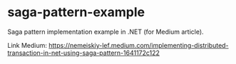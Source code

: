 # saga-pattern-example

Saga pattern implementation example in .NET (for Medium article).

Link Medium: https://nemeiskiy-lef.medium.com/implementing-distributed-transaction-in-net-using-saga-pattern-1641172c122

